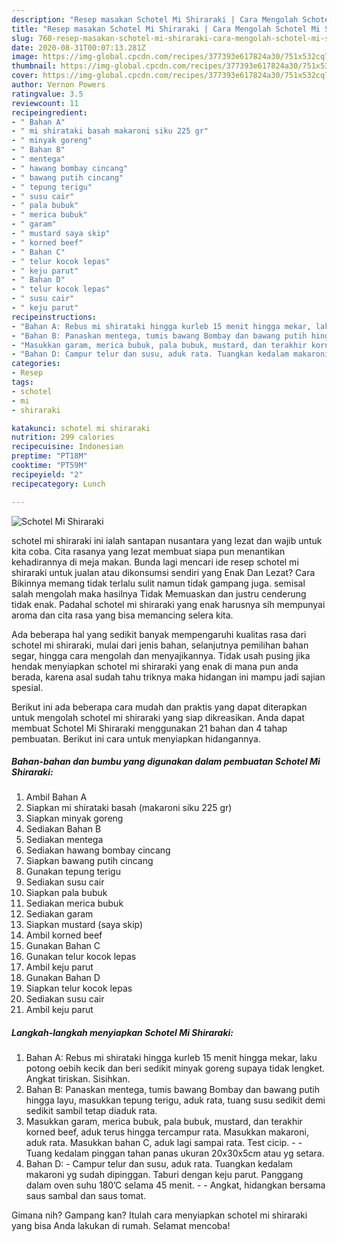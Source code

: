 ```yaml
---
description: "Resep masakan Schotel Mi Shiraraki | Cara Mengolah Schotel Mi Shiraraki Yang Mudah Dan Praktis"
title: "Resep masakan Schotel Mi Shiraraki | Cara Mengolah Schotel Mi Shiraraki Yang Mudah Dan Praktis"
slug: 760-resep-masakan-schotel-mi-shiraraki-cara-mengolah-schotel-mi-shiraraki-yang-mudah-dan-praktis
date: 2020-08-31T00:07:13.281Z
image: https://img-global.cpcdn.com/recipes/377393e617824a30/751x532cq70/schotel-mi-shiraraki-foto-resep-utama.jpg
thumbnail: https://img-global.cpcdn.com/recipes/377393e617824a30/751x532cq70/schotel-mi-shiraraki-foto-resep-utama.jpg
cover: https://img-global.cpcdn.com/recipes/377393e617824a30/751x532cq70/schotel-mi-shiraraki-foto-resep-utama.jpg
author: Vernon Powers
ratingvalue: 3.5
reviewcount: 11
recipeingredient:
- " Bahan A"
- " mi shirataki basah makaroni siku 225 gr"
- " minyak goreng"
- " Bahan B"
- " mentega"
- " hawang bombay cincang"
- " bawang putih cincang"
- " tepung terigu"
- " susu cair"
- " pala bubuk"
- " merica bubuk"
- " garam"
- " mustard saya skip"
- " korned beef"
- " Bahan C"
- " telur kocok lepas"
- " keju parut"
- " Bahan D"
- " telur kocok lepas"
- " susu cair"
- " keju parut"
recipeinstructions:
- "Bahan A: Rebus mi shirataki hingga kurleb 15 menit hingga mekar, laku potong oebih kecik dan beri sedikit minyak goreng supaya tidak lengket. Angkat tiriskan. Sisihkan."
- "Bahan B: Panaskan mentega, tumis bawang Bombay dan bawang putih hingga layu, masukkan tepung terigu, aduk rata, tuang susu sedikit demi sedikit sambil tetap diaduk rata."
- "Masukkan garam, merica bubuk, pala bubuk, mustard, dan terakhir korned beef, aduk terus hingga tercampur rata. Masukkan makaroni, aduk rata. Masukkan bahan C, aduk lagi sampai rata. Test cicip.  Tuang kedalam pinggan tahan panas ukuran 20x30x5cm atau yg setara."
- "Bahan D: Campur telur dan susu, aduk rata. Tuangkan kedalam makaroni yg sudah dipinggan. Taburi dengan keju parut. Panggang dalam oven suhu 180’C selama 45 menit.  Angkat, hidangkan bersama saus sambal dan saus tomat."
categories:
- Resep
tags:
- schotel
- mi
- shiraraki

katakunci: schotel mi shiraraki 
nutrition: 299 calories
recipecuisine: Indonesian
preptime: "PT18M"
cooktime: "PT59M"
recipeyield: "2"
recipecategory: Lunch

---
```



![Schotel Mi Shiraraki](https://img-global.cpcdn.com/recipes/377393e617824a30/751x532cq70/schotel-mi-shiraraki-foto-resep-utama.jpg)


schotel mi shiraraki ini ialah santapan nusantara yang lezat dan wajib untuk kita coba. Cita rasanya yang lezat membuat siapa pun menantikan kehadirannya di meja makan.
Bunda lagi mencari ide resep schotel mi shiraraki untuk jualan atau dikonsumsi sendiri yang Enak Dan Lezat? Cara Bikinnya memang tidak terlalu sulit namun tidak gampang juga. semisal salah mengolah maka hasilnya Tidak Memuaskan dan justru cenderung tidak enak. Padahal schotel mi shiraraki yang enak harusnya sih mempunyai aroma dan cita rasa yang bisa memancing selera kita.

Ada beberapa hal yang sedikit banyak mempengaruhi kualitas rasa dari schotel mi shiraraki, mulai dari jenis bahan, selanjutnya pemilihan bahan segar, hingga cara mengolah dan menyajikannya. Tidak usah pusing jika hendak menyiapkan schotel mi shiraraki yang enak di mana pun anda berada, karena asal sudah tahu triknya maka hidangan ini mampu jadi sajian spesial.




Berikut ini ada beberapa cara mudah dan praktis yang dapat diterapkan untuk mengolah schotel mi shiraraki yang siap dikreasikan. Anda dapat membuat Schotel Mi Shiraraki menggunakan 21 bahan dan 4 tahap pembuatan. Berikut ini cara untuk menyiapkan hidangannya.

<!--inarticleads1-->

##### Bahan-bahan dan bumbu yang digunakan dalam pembuatan Schotel Mi Shiraraki:

1. Ambil  Bahan A
1. Siapkan  mi shirataki basah (makaroni siku 225 gr)
1. Siapkan  minyak goreng
1. Sediakan  Bahan B
1. Sediakan  mentega
1. Sediakan  hawang bombay cincang
1. Siapkan  bawang putih cincang
1. Gunakan  tepung terigu
1. Sediakan  susu cair
1. Siapkan  pala bubuk
1. Sediakan  merica bubuk
1. Sediakan  garam
1. Siapkan  mustard (saya skip)
1. Ambil  korned beef
1. Gunakan  Bahan C
1. Gunakan  telur kocok lepas
1. Ambil  keju parut
1. Gunakan  Bahan D
1. Siapkan  telur kocok lepas
1. Sediakan  susu cair
1. Ambil  keju parut




<!--inarticleads2-->

##### Langkah-langkah menyiapkan Schotel Mi Shiraraki:

1. Bahan A: Rebus mi shirataki hingga kurleb 15 menit hingga mekar, laku potong oebih kecik dan beri sedikit minyak goreng supaya tidak lengket. Angkat tiriskan. Sisihkan.
1. Bahan B: Panaskan mentega, tumis bawang Bombay dan bawang putih hingga layu, masukkan tepung terigu, aduk rata, tuang susu sedikit demi sedikit sambil tetap diaduk rata.
1. Masukkan garam, merica bubuk, pala bubuk, mustard, dan terakhir korned beef, aduk terus hingga tercampur rata. Masukkan makaroni, aduk rata. Masukkan bahan C, aduk lagi sampai rata. Test cicip. -  - Tuang kedalam pinggan tahan panas ukuran 20x30x5cm atau yg setara.
1. Bahan D: - Campur telur dan susu, aduk rata. Tuangkan kedalam makaroni yg sudah dipinggan. Taburi dengan keju parut. Panggang dalam oven suhu 180’C selama 45 menit. -  - Angkat, hidangkan bersama saus sambal dan saus tomat.




Gimana nih? Gampang kan? Itulah cara menyiapkan schotel mi shiraraki yang bisa Anda lakukan di rumah. Selamat mencoba!
